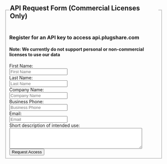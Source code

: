 <meta name="description" content="Commercial licenses only. Register for an API key to access api.plugshare.com">
<form action="https://formspree.io/info@plugshare.com" method="POST" id="access">
  <fieldset>
    <legend><h2>API Request Form (Commercial Licenses Only)</h2></legend>
    <h3>Register for an API key to access api.plugshare.com</h3>
    <h4 class="warning">Note: We currently do not support personal or non-commercial licenses to use our data</h4>
    <div class="fields">
      <div class="input-field">
        <label for="first_name">First Name:</label><br>
        <input type="text" name="first_name" id="first_name" value="" placeholder="First Name" required>
      </div>
      <div class="input-field">
        <label for="last_name">Last Name:</label><br>
        <input type="text" name="last_name" id="last_name" value="" placeholder="Last Name" required>
      </div>
      <div class="input-field">
        <label for="company">Company Name:</label><br>
        <input type="text" name="company" id="company" value="" placeholder="Company Name" required>
      </div>
      <div class="input-field">
        <label for="phone">Business Phone:</label><br>
        <input type="tel" name="phone" id="phone" value="" placeholder="Business Phone" required>
      </div>
      <div class="input-field">
        <label for="email">Email:</label><br>
        <input type="email" name="email" id="email" value="" placeholder="Email" required>
      </div>
      <div class="input-field">
        <label for="description">Short description of intended use:</label><br>
        <textarea rows="4" cols="50" name="description" id="description" required></textarea>
      </div>
      <input type="hidden" name="_next" value="thanks" />
    </div>
    <input type="submit" value="Request Access">
  </fieldset>
</form>